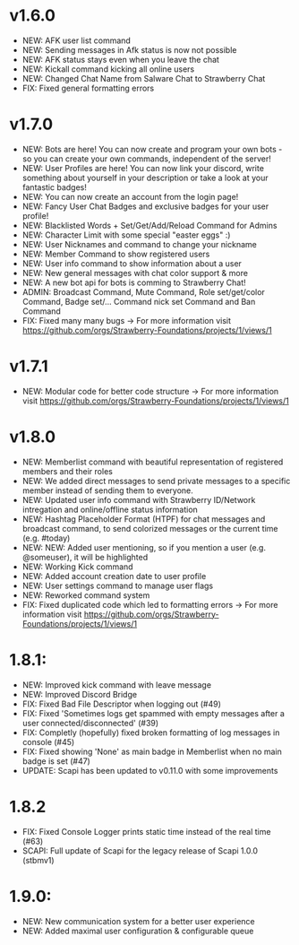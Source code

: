 # v1.6.0
- NEW: AFK user list command
- NEW: Sending messages in Afk status is now not possible
- NEW: AFK status stays even when you leave the chat
- NEW: Kickall command kicking all online users
- NEW: Changed Chat Name from Salware Chat to Strawberry Chat
- FIX: Fixed general formatting errors

# v1.7.0
- NEW: Bots are here!
       You can now create and program your own bots - so
       you can create your own commands, independent of the server! 
- NEW: User Profiles are here! You can now link your discord, write something 
       about yourself in your description or take a look at your fantastic badges!
- NEW: You can now create an account from the login page!
- NEW: Fancy User Chat Badges and exclusive badges for your user profile!
- NEW: Blacklisted Words + Set/Get/Add/Reload Command for Admins
- NEW: Character Limit with some special "easter eggs" :)
- NEW: User Nicknames and command to change your nickname
- NEW: Member Command to show registered users
- NEW: User info command to show information about a user
- NEW: New general messages with chat color support & more
- NEW: A new bot api for bots is comming to Strawberry Chat!
- ADMIN: Broadcast Command, Mute Command, Role set/get/color Command, Badge set/... Command nick set Command and Ban Command
- FIX: Fixed many many bugs
-> For more information visit https://github.com/orgs/Strawberry-Foundations/projects/1/views/1

# v1.7.1
- NEW: Modular code for better code structure
-> For more information visit https://github.com/orgs/Strawberry-Foundations/projects/1/views/1

# v1.8.0
- NEW: Memberlist command with beautiful representation of registered members and their roles
- NEW: We added direct messages to send private messages to a specific member instead of sending them to everyone.
- NEW: Updated user info command with Strawberry ID/Network intregation and online/offline status information
- NEW: Hashtag Placeholder Format (HTPF) for chat messages and broadcast command, to send colorized messages or the current time (e.g. #today)
- NEW: NEW: Added user mentioning, so if you mention a user (e.g. @someuser), it will be highlighted
- NEW: Working Kick command
- NEW: Added account creation date to user profile
- NEW: User settings command to manage user flags
- NEW: Reworked command system
- FIX: Fixed duplicated code which led to formatting errors
-> For more information visit https://github.com/orgs/Strawberry-Foundations/projects/1/views/1

# 1.8.1:
- NEW: Improved kick command with leave message
- NEW: Improved Discord Bridge
- FIX: Fixed Bad File Descriptor when logging out (#49)
- FIX: Fixed 'Sometimes logs get spammed with empty messages after a user connected/disconnected' (#39)
- FIX: Completly (hopefully) fixed broken formatting of log messages in console (#45)
- FIX: Fixed showing 'None' as main badge in Memberlist when no main badge is set (#47)
- UPDATE: Scapi has been updated to v0.11.0 with some improvements

# 1.8.2
- FIX: Fixed Console Logger prints static time instead of the real time (#63)
- SCAPI: Full update of Scapi for the legacy release of Scapi 1.0.0 (stbmv1)

# 1.9.0:
- NEW: New communication system for a better user experience
- NEW: Added maximal user configuration & configurable queue